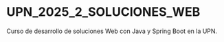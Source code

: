 # UPN_2025_2_SOLUCIONES_WEB
Curso de desarrollo de soluciones Web con Java y Spring Boot en la UPN.
